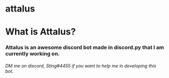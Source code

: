 # attalus
<h1>What is Attalus?</h1>
<h3>Attalus is an awesome discord bot made in discord.py that I am currently working on.</h3>
<h6>DM me on discord, Sting#4455 if you want to help me in developing this bot.</h6>
